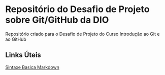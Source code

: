 # Repositório do Desafio de Projeto  sobre Git/GitHub da DIO
Repositório criado para o Desafio  de Projeto do Curso Introdução ao Git e ao GitHub

## Links Úteis
[Sintaxe Basica Markdown](https://www.markdownguide.org/basic-syntax/)
